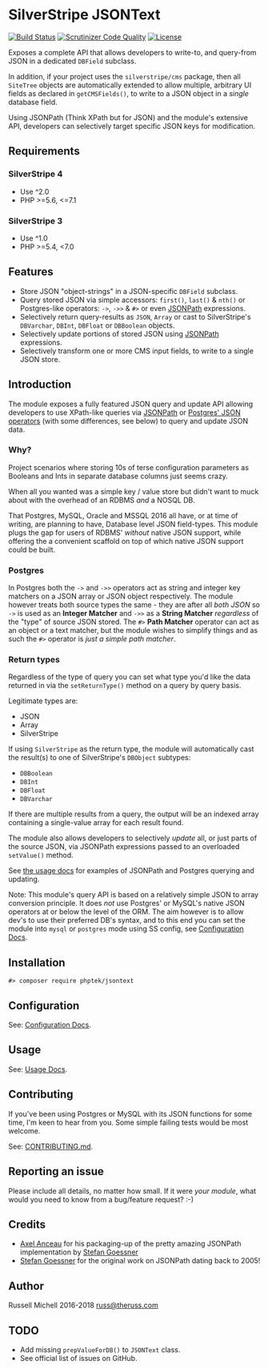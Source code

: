 # SilverStripe JSONText

[![Build Status](https://api.travis-ci.org/phptek/silverstripe-jsontext.svg?branch=master)](https://travis-ci.org/phptek/silverstripe-jsontext)
[![Scrutinizer Code Quality](https://scrutinizer-ci.com/g/phptek/silverstripe-jsontext/badges/quality-score.png?b=master)](https://scrutinizer-ci.com/g/phptek/silverstripe-jsontext/?branch=master)
[![License](https://poser.pugx.org/phptek/jsontext/license.svg)](https://github.com/phptek/silverstripe-jsontext/blob/master/LICENSE.md)

Exposes a complete API that allows developers to write-to, and query-from JSON in a dedicated `DBField` subclass. 

In addition, if your project uses the `silverstripe/cms` package, then all `SiteTree` objects are automatically extended to allow multiple, arbitrary UI fields as declared in `getCMSFields()`, to write to a JSON object in a _single_ database field.

Using JSONPath (Think XPath but for JSON) and the module's extensive API, developers can selectively target specific JSON keys for modification.

## Requirements

### SilverStripe 4

* Use ^2.0
* PHP >=5.6, <=7.1

### SilverStripe 3

* Use ^1.0
* PHP >=5.4, <7.0

## Features

* Store JSON "object-strings" in a JSON-specific `DBField`  subclass.
* Query stored JSON via simple accessors: `first()`, `last()` & `nth()` or Postgres-like operators: `->`, `->>` & `#>` or even [JSONPath](http://goessner.net/articles/JsonPath/) expressions.
* Selectively return query-results as `JSON`, `Array` or cast to SilverStripe's `DBVarchar`, `DBInt`, `DBFloat` or `DBBoolean` objects.
* Selectively update portions of stored JSON using [JSONPath](http://goessner.net/articles/JsonPath/) expressions.
* Selectively transform one or more CMS input fields, to write to a single JSON store.

## Introduction

The module exposes a fully featured JSON query and update API allowing developers to use XPath-like queries via [JSONPath](http://goessner.net/articles/JsonPath/)
or [Postgres' JSON operators](https://www.postgresql.org/docs/9.5/static/functions-json.html) (with some differences, see below) to query and update JSON data.

### Why?

Project scenarios where storing 10s of terse configuration parameters as Booleans and Ints in separate database columns just seems crazy. 

When all you wanted was a simple key / value store but didn't want to muck about with the overhead of an RDBMS _and_ a NOSQL DB.

That Postgres, MySQL, Oracle and MSSQL 2016 all have, or at time of writing, are planning to have, Database level JSON field-types. This module plugs the gap for users of RDBMS'
_without_ native JSON support, while offering the a convenient scaffold on top of which native JSON support could be built.

### Postgres

In Postgres both the `->` and `->>` operators act as string and integer key matchers on a JSON array or JSON object respectively. The module
however treats both source types the same - they are after all *both JSON* so `->` is used as an **Integer Matcher** and `->>` as a **String Matcher**
*regardless* of the "type" of source JSON stored. The `#>` **Path Matcher** operator can act as an object or a text matcher, but the module wishes to simplify things and as such
the `#>` operator is *just a simple path matcher*.

### Return types

Regardless of the type of query you can set what type you'd like the data returned in via the `setReturnType()` method on a query by query basis. 

Legitimate types are:

* JSON
* Array
* SilverStripe

If using `SilverStripe` as the return type, the module will automatically cast the result(s) to one of SilverStripe's `DBObject` subtypes:

* `DBBoolean`
* `DBInt`
* `DBFloat`
* `DBVarchar`

If there are multiple results from a query, the output will be an indexed array containing a single-value array for each result found.

The module also allows developers to selectively *update* all, or just parts of the source JSON, via JSONPath expressions passed
to an overloaded `setValue()` method.

See [the usage docs](docs/en/usage.md) for examples of JSONPath and Postgres querying and updating.

Note: This module's query API is based on a relatively simple JSON to array conversion principle. 
It does *not* use Postgres' or MySQL's native JSON operators at or below the level of the ORM. The aim however 
is to allow dev's to use their preferred DB's syntax, and to this end you can set
the module into `mysql` or `postgres` mode using SS config, see [Configuration Docs](docs/en/configuration.md).

## Installation

    #> composer require phptek/jsontext

## Configuration

See: [Configuration Docs](docs/en/configuration.md).

## Usage

See: [Usage Docs](docs/en/usage.md). 

## Contributing

If you've been using Postgres or MySQL with its JSON functions for some time,
I'm keen to hear from you. Some simple failing tests would be most welcome.

See: [CONTRIBUTING.md](CONTRIBUTING.md).

## Reporting an issue

Please include all details, no matter how small. If it were *your module*, what would you need to know from a bug/feature request? :-)

## Credits

* [Axel Anceau](https://github.com/Peekmo/) for his packaging-up of the pretty amazing JSONPath implementation by [Stefan Goessner](https://code.google.com/archive/p/jsonpath/)
* [Stefan Goessner](https://code.google.com/archive/p/jsonpath/) for the original work on JSONPath dating back to 2005!

## Author

Russell Michell 2016-2018 <russ@theruss.com>

## TODO

* Add missing `prepValueForDB()` to `JSONText` class.
* See official list of issues on GitHub. 
